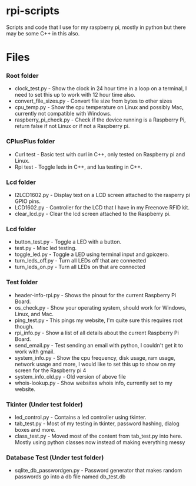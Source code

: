 # rpi-scripts

Scripts and code that I use for my raspberry pi, mostly in python but there may be some C++ in this also.

# Files

### Root folder
* clock_test.py - Show the clock in 24 hour time in a loop on a terminal, I need to set this up to work with 12 hour time also.
* convert_file_sizes.py - Convert file size from bytes to other sizes
* cpu_temp.py - Show the cpu temperature on Linux and possibly Mac, currently not compatible with Windows.
* raspberry_pi_check.py - Check if the device running is a Raspberry Pi, return false if not Linux or if not a Raspberry pi.

### CPlusPlus folder
* Curl test - Basic test with curl in C++, only tested on Raspberry pi and Linux.
* Rpi test - Toggle leds in C++, and lua testing in C++. 

### Lcd folder
* I2LCD1602.py - Display text on a LCD screen attached to the rasperry pi GPIO pins.
* LCD1602.py - Controller for the LCD that I have in my Freenove RFID kit.
* clear_lcd.py - Clear the lcd screen attached to the Raspberry pi.

### Lcd folder
* button_test.py - Toggle a LED with a button.
* test.py - Misc led testing.
* toggle_led.py - Toggle a LED using terminal input and gpiozero.
* turn_leds_off.py - Turn all LEDs off that are connected
* turn_leds_on.py - Turn all LEDs on that are connected

### Test folder
* header-info-rpi.py - Shows the pinout for the current Raspberry Pi Board.
* os_check.py - Show your operating system, should work for Windows, Linux, and Mac.
* ping_test.py - This pings my website, I'm quite sure this requires root though.
* rpi_info.py - Show a list of all details about the current Raspberry Pi Board.
* send_email.py - Test sending an email with python, I couldn't get it to work with gmail.
* system_info.py - Show the cpu frequency, disk usage, ram usage, network usage and more, I would like to set this up to show 
 on my screen for the Raspberry pi 4
* system_info_old.py - Old version of above file
* whois-lookup.py - Show websites whois info, currently set to my website.

### Tkinter (Under test folder)
* led_control.py - Contains a led controller using tkinter. 
* tab_test.py - Most of my testing in tkinter, password hashing, dialog boxes and more.
* class_test.py - Moved most of the content from tab_test.py into here. Mostly using python classes now 
 instead of making everything messy

### Database Test (Under test folder)
* sqlite_db_passwordgen.py - Password generator that makes random passwords go into a db file named db_test.db